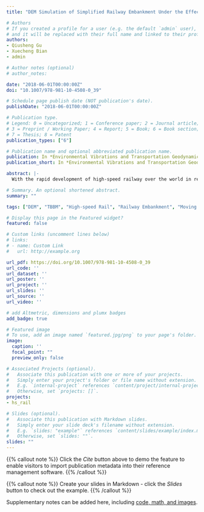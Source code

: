 ```yaml
---
title: "DEM Simulation of Simplified Railway Embankment Under the Effect of Train-Induced Dynamic Load"

# Authors
# If you created a profile for a user (e.g. the default `admin` user), write the username (folder name) here 
# and it will be replaced with their full name and linked to their profile.
authors:
- Qiusheng Gu
- Xuecheng Bian
- admin

# Author notes (optional)
# author_notes:

date: "2018-06-01T00:00:00Z"
doi: "10.1007/978-981-10-4508-0_39"

# Schedule page publish date (NOT publication's date).
publishDate: "2018-06-01T00:00:00Z"

# Publication type.
# Legend: 0 = Uncategorized; 1 = Conference paper; 2 = Journal article;
# 3 = Preprint / Working Paper; 4 = Report; 5 = Book; 6 = Book section;
# 7 = Thesis; 8 = Patent
publication_types: ["6"]

# Publication name and optional abbreviated publication name.
publication: In *Environmental Vibrations and Transportation Geodynamics*
publication_short: In *Environmental Vibrations and Transportation Geodynamics*

abstract: |-
  With the rapid development of high-speed railway over the world in recent years, more and more researchers are focused on the strength, stiffness and stability of the embankment. It's more and more popular to use the discrete element method (DEM) to study cemented granular materials (e.g. rocks and concrete). This paper verified the Timoshenko beam bond model (TBBM) presented by the University of Edinburgh, then compared the bending and dynamic response of a simply supported beam under the effects of moving load with the analytical prediction. It's ideally suited to use DEM to model the railroad ballast layer considering the naturally discrete inhomogeneous structure. A simplified railway embankment model composed of equal-sized ballast particles was built and the loading response of the simplified embankment was then investigated. The results show the feasibility of modeling train-induced dynamic load through adding moving load to railway track made up with the bonded particles. This paper presents one way to take the discrete features of the ballast layer and the characteristics of railway track into consideration in the same DEM framework at the same time. Apart from that, the mechanical characteristics of the ballast layer and the interactions between the ballast and railway track can be easily studied.

# Summary. An optional shortened abstract.
summary: ""

tags: ["DEM", "TBBM", "High-speed Rail", "Railway Embankment", "Moving Load"]

# Display this page in the Featured widget?
featured: false

# Custom links (uncomment lines below)
# links:
# - name: Custom Link
#   url: http://example.org

url_pdf: https://doi.org/10.1007/978-981-10-4508-0_39
url_code: ''
url_dataset: ''
url_poster: ''
url_project: ''
url_slides: ''
url_source: ''
url_video: ''

# add Altmetric, dimensions and plumx badges
add_badge: true

# Featured image
# To use, add an image named `featured.jpg/png` to your page's folder. 
image:
  caption: ''
  focal_point: ""
  preview_only: false

# Associated Projects (optional).
#   Associate this publication with one or more of your projects.
#   Simply enter your project's folder or file name without extension.
#   E.g. `internal-project` references `content/project/internal-project/index.md`.
#   Otherwise, set `projects: []`.
projects:
- hs_rail

# Slides (optional).
#   Associate this publication with Markdown slides.
#   Simply enter your slide deck's filename without extension.
#   E.g. `slides: "example"` references `content/slides/example/index.md`.
#   Otherwise, set `slides: ""`.
slides: ""
---
```


{{% callout note %}}
Click the *Cite* button above to demo the feature to enable visitors to import publication metadata into their reference management software.
{{% /callout %}}

{{% callout note %}}
Create your slides in Markdown - click the *Slides* button to check out the example.
{{% /callout %}}

Supplementary notes can be added here, including [code, math, and images](https://wowchemy.com/docs/writing-markdown-latex/).

